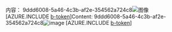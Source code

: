<span data-ttu-id="cbabd-101">内容： 9ddd6008-5a46-4c3b-af2e-354562a724c8![图像](6632dee5-08b7-440c-a996-0f25b4122d6d.png)
[AZURE.INCLUDE [b-token](60f6988c-a9f4-4373-b508-2638fa6d36f9.md)]</span><span class="sxs-lookup"><span data-stu-id="cbabd-101">Content: 9ddd6008-5a46-4c3b-af2e-354562a724c8![image](6632dee5-08b7-440c-a996-0f25b4122d6d.png)
[AZURE.INCLUDE [b-token](60f6988c-a9f4-4373-b508-2638fa6d36f9.md)]</span></span>
